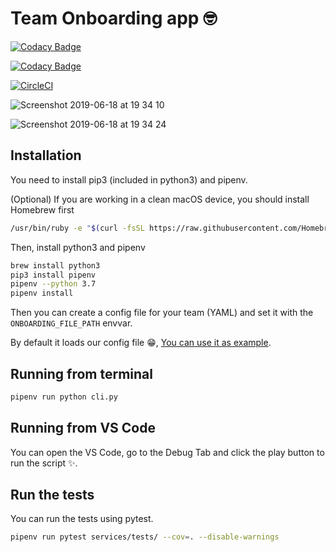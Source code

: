 # Team Onboarding app 🤓

[![Codacy Badge](https://api.codacy.com/project/badge/Grade/120df729010b41218fb8c3f14a908db4)](https://www.codacy.com/app/TheNeonProject/onboarding?utm_source=github.com&amp;utm_medium=referral&amp;utm_content=TheNeonProject/onboarding&amp;utm_campaign=Badge_Grade)

[![Codacy Badge](https://api.codacy.com/project/badge/Coverage/120df729010b41218fb8c3f14a908db4)](https://www.codacy.com/app/TheNeonProject/onboarding?utm_source=github.com&utm_medium=referral&utm_content=TheNeonProject/onboarding&utm_campaign=Badge_Coverage)

[![CircleCI](https://circleci.com/gh/TheNeonProject/onboarding.svg?style=svg)](https://circleci.com/gh/TheNeonProject/onboarding)

![Screenshot 2019-06-18 at 19 34 10](https://user-images.githubusercontent.com/488556/59706185-3a765680-9200-11e9-90ce-490c377e7016.png)

![Screenshot 2019-06-18 at 19 34 24](https://user-images.githubusercontent.com/488556/59706184-3a765680-9200-11e9-9a29-a10e7fe8fff1.png)

## Installation

You need to install pip3 (included in python3) and pipenv.

(Optional) If you are working in a clean macOS device, you should install Homebrew first
```bash
/usr/bin/ruby -e "$(curl -fsSL https://raw.githubusercontent.com/Homebrew/install/master/install)"
```

Then, install python3 and pipenv

```bash
brew install python3
pip3 install pipenv
pipenv --python 3.7
pipenv install
```

Then you can create a config file for your team (YAML) and set it with the `ONBOARDING_FILE_PATH` envvar.

By default it loads our config file 😁, [You can use it as example](https://github.com/TheNeonProject/onboarding/blob/master/config.yml).

## Running from terminal

```bash
pipenv run python cli.py
```

## Running from VS Code

You can open the VS Code, go to the Debug Tab and click the play button to run the script ✨.

## Run the tests

You can run the tests using pytest.

```bash
pipenv run pytest services/tests/ --cov=. --disable-warnings
```
